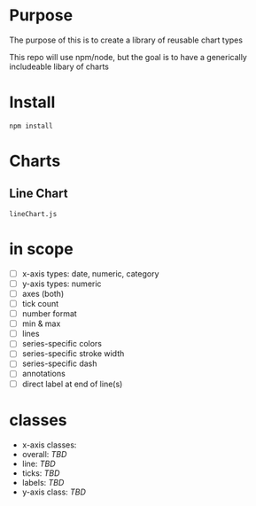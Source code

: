 # Purpose
The purpose of this is to create a library of reusable chart types

This repo will use npm/node, but the goal is to have a generically includeable libary of charts


# Install
`npm install`



# Charts

## Line Chart
`lineChart.js`

# in scope
- [ ] x-axis types: date, numeric, category
- [ ] y-axis types: numeric
- [ ] axes (both)
 - [ ] tick count
 - [ ] number format
 - [ ] min & max
- [ ] lines
 - [ ] series-specific colors
 - [ ] series-specific stroke width
 - [ ] series-specific dash
- [ ] annotations
 - [ ] direct label at end of line(s)

# classes
 - x-axis classes:
  - overall: *TBD*
  - line: *TBD*
  - ticks: *TBD*
  - labels: *TBD*
 - y-axis class: *TBD*
